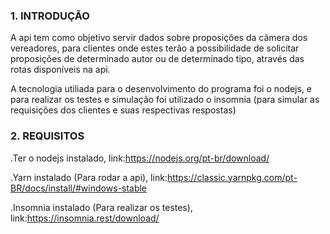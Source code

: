 ### 1. INTRODUÇÃO

A api tem como objetivo servir dados sobre proposições da cãmera dos vereadores, para clientes onde estes terão a possibilidade de solicitar proposições de determinado autor ou de determinado tipo, através das rotas disponíveis na api.

A tecnologia utiliada para o desenvolvimento do programa foi o nodejs, e para realizar os testes e simulação foi utilizado o insomnia (para simular as requisições dos clientes e suas respectivas respostas)

### 2. REQUISITOS

.Ter o nodejs instalado, link:https://nodejs.org/pt-br/download/

.Yarn instalado (Para rodar a api), link:https://classic.yarnpkg.com/pt-BR/docs/install/#windows-stable

.Insomnia instalado (Para realizar os testes), link:https://insomnia.rest/download/
